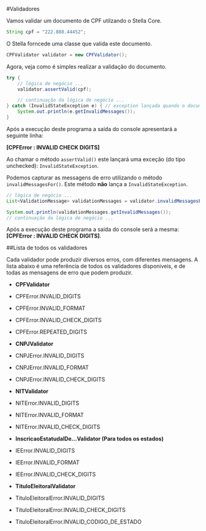 #Validadores

Vamos validar um documento de CPF utilzando o Stella Core.

```java
String cpf = "222.888.44452";
```

O Stella forncede uma classe que valida este documento.

```java
CPFValidator validator = new CPFValidator();
```

Agora, veja como é simples realizar a validação do documento.

```java
try {
	// lógica de negócio ...
	validator.assertValid(cpf);

	// continuação da lógica de negócio ...
} catch (InvalidStateException e) { // exception lançada quando o documento é inválido
	System.out.println(e.getInvalidMessages());
}
```

Após a execução deste programa a saída do console apresentará a seguinte linha:

**[CPFError : INVALID CHECK DIGITS]**

Ao chamar o método `assertValid()` este lançará uma exceção (do tipo unchecked): `InvalidStateException`.

Podemos capturar as messagens de erro utilizando o método `invalidMessagesFor()`. Este método **não** lança a `InvalidStateException`.

```java
// lógica de negócio ...
List<ValidationMessage> validationMessages = validator.invalidMessagesFor(cpf);

System.out.println(validationMessages.getInvalidMessages());
// continuação da lógica de negócio ...
```

Após a execução deste programa a saída do console será a mesma: **[CPFError : INVALID CHECK DIGITS]**.

##Lista de todos os validadores

Cada validador pode produzir diversos erros, com diferentes mensagens. A lista abaixo é uma referência de todos os validadores disponiveis, e de todas as mensagens de erro que podem produzir.

* **CPFValidator**
 * CPFError.INVALID_DIGITS
 * CPFError.INVALID_FORMAT
 * CPFError.INVALID_CHECK_DIGITS
 * CPFError.REPEATED_DIGITS

* **CNPJValidator**
 * CNPJError.INVALID_DIGITS
 * CNPJError.INVALID_FORMAT
 * CNPJError.INVALID_CHECK_DIGITS

* **NITValidator**
 * NITError.INVALID_DIGITS
 * NITError.INVALID_FORMAT
 * NITError.INVALID_CHECK_DIGITS

* **InscricaoEstatudalDe...Validator (Para todos os estados)**
 * IEError.INVALID_DIGITS
 * IEError.INVALID_FORMAT
 * IEError.INVALID_CHECK_DIGITS

* **TituloEleitoralValidator**
 * TituloEleitoralError.INVALID_DIGITS
 * TituloEleitoralError.INVALID_CHECK_DIGITS
 * TituloEleitoralError.INVALID_CODIGO_DE_ESTADO